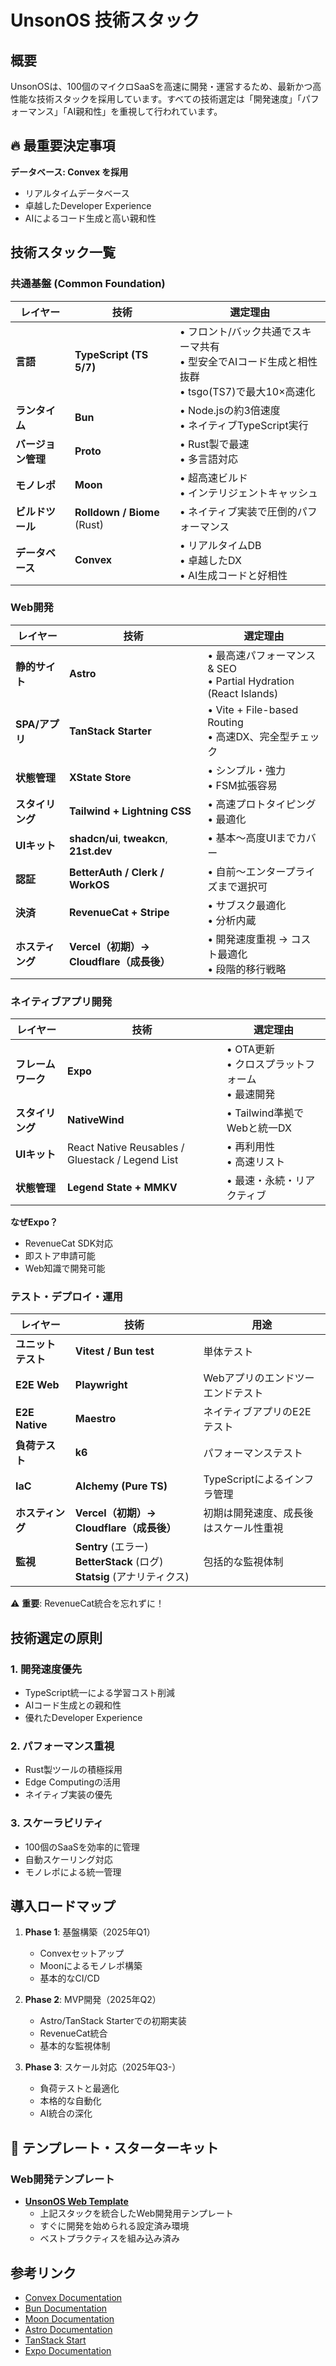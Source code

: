 # UnsonOS 技術スタック

## 概要

UnsonOSは、100個のマイクロSaaSを高速に開発・運営するため、最新かつ高性能な技術スタックを採用しています。すべての技術選定は「開発速度」「パフォーマンス」「AI親和性」を重視して行われています。

## 🔥 最重要決定事項

**データベース: Convex を採用**
- リアルタイムデータベース
- 卓越したDeveloper Experience
- AIによるコード生成と高い親和性

## 技術スタック一覧

### 共通基盤 (Common Foundation)

| レイヤー | 技術 | 選定理由 |
|---------|------|----------|
| **言語** | **TypeScript (TS 5/7)** | • フロント/バック共通でスキーマ共有<br>• 型安全でAIコード生成と相性抜群<br>• tsgo(TS7)で最大10×高速化 |
| **ランタイム** | **Bun** | • Node.jsの約3倍速度<br>• ネイティブTypeScript実行 |
| **バージョン管理** | **Proto** | • Rust製で最速<br>• 多言語対応 |
| **モノレポ** | **Moon** | • 超高速ビルド<br>• インテリジェントキャッシュ |
| **ビルドツール** | **Rolldown / Biome** (Rust) | • ネイティブ実装で圧倒的パフォーマンス |
| **データベース** | **Convex** | • リアルタイムDB<br>• 卓越したDX<br>• AI生成コードと好相性 |

### Web開発

| レイヤー | 技術 | 選定理由 |
|---------|------|----------|
| **静的サイト** | **Astro** | • 最高速パフォーマンス & SEO<br>• Partial Hydration (React Islands) |
| **SPA/アプリ** | **TanStack Starter** | • Vite + File-based Routing<br>• 高速DX、完全型チェック |
| **状態管理** | **XState Store** | • シンプル・強力<br>• FSM拡張容易 |
| **スタイリング** | **Tailwind + Lightning CSS** | • 高速プロトタイピング<br>• 最適化 |
| **UIキット** | **shadcn/ui**, **tweakcn**, **21st.dev** | • 基本〜高度UIまでカバー |
| **認証** | **BetterAuth / Clerk / WorkOS** | • 自前〜エンタープライズまで選択可 |
| **決済** | **RevenueCat + Stripe** | • サブスク最適化<br>• 分析内蔵 |
| **ホスティング** | **Vercel（初期）→ Cloudflare（成長後）** | • 開発速度重視 → コスト最適化<br>• 段階的移行戦略 |

### ネイティブアプリ開発

| レイヤー | 技術 | 選定理由 |
|---------|------|----------|
| **フレームワーク** | **Expo** | • OTA更新<br>• クロスプラットフォーム<br>• 最速開発 |
| **スタイリング** | **NativeWind** | • Tailwind準拠でWebと統一DX |
| **UIキット** | React Native Reusables / Gluestack / Legend List | • 再利用性<br>• 高速リスト |
| **状態管理** | **Legend State + MMKV** | • 最速・永続・リアクティブ |

**なぜExpo？**
- RevenueCat SDK対応
- 即ストア申請可能
- Web知識で開発可能

### テスト・デプロイ・運用

| レイヤー | 技術 | 用途 |
|---------|------|------|
| **ユニットテスト** | **Vitest / Bun test** | 単体テスト |
| **E2E Web** | **Playwright** | Webアプリのエンドツーエンドテスト |
| **E2E Native** | **Maestro** | ネイティブアプリのE2Eテスト |
| **負荷テスト** | **k6** | パフォーマンステスト |
| **IaC** | **Alchemy (Pure TS)** | TypeScriptによるインフラ管理 |
| **ホスティング** | **Vercel（初期）→ Cloudflare（成長後）** | 初期は開発速度、成長後はスケール性重視 |
| **監視** | **Sentry** (エラー)<br>**BetterStack** (ログ)<br>**Statsig** (アナリティクス) | 包括的な監視体制 |

⚠️ **重要**: RevenueCat統合を忘れずに！

## 技術選定の原則

### 1. 開発速度優先
- TypeScript統一による学習コスト削減
- AIコード生成との親和性
- 優れたDeveloper Experience

### 2. パフォーマンス重視
- Rust製ツールの積極採用
- Edge Computingの活用
- ネイティブ実装の優先

### 3. スケーラビリティ
- 100個のSaaSを効率的に管理
- 自動スケーリング対応
- モノレポによる統一管理

## 導入ロードマップ

1. **Phase 1**: 基盤構築（2025年Q1）
   - Convexセットアップ
   - Moonによるモノレポ構築
   - 基本的なCI/CD

2. **Phase 2**: MVP開発（2025年Q2）
   - Astro/TanStack Starterでの初期実装
   - RevenueCat統合
   - 基本的な監視体制

3. **Phase 3**: スケール対応（2025年Q3-）
   - 負荷テストと最適化
   - 本格的な自動化
   - AI統合の深化

## 🚀 テンプレート・スターターキット

### Web開発テンプレート
- **[UnsonOS Web Template](https://github.com/Unson-LLC/unson-os-web-template)**
  - 上記スタックを統合したWeb開発用テンプレート
  - すぐに開発を始められる設定済み環境
  - ベストプラクティスを組み込み済み

## 参考リンク

- [Convex Documentation](https://docs.convex.dev/)
- [Bun Documentation](https://bun.sh/)
- [Moon Documentation](https://moonrepo.dev/)
- [Astro Documentation](https://astro.build/)
- [TanStack Start](https://tanstack.com/start)
- [Expo Documentation](https://docs.expo.dev/)